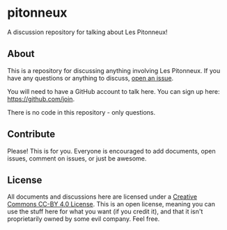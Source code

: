 # pitonneux

A discussion repository for talking about Les Pitonneux!

## About

This is a repository for discussing anything involving Les Pitonneux. If you have any questions or anything to discuss, [open an issue](https://github.com/pitonneux/pitonneux/issues/new).

You will need to have a GitHub account to talk here. You can sign up here: https://github.com/join.

There is no code in this repository - only questions.

## Contribute

Please! This is for you. Everyone is encouraged to add documents, open issues, comment on issues, or just be awesome.

## License

All documents and discussions here are licensed under a [Creative Commons CC-BY 4.0 License](https://creativecommons.org/licenses/by/4.0/). This is an open license, meaning you can use the stuff here for what you want (if you credit it), and that it isn't proprietarily owned by some evil company. Feel free.
